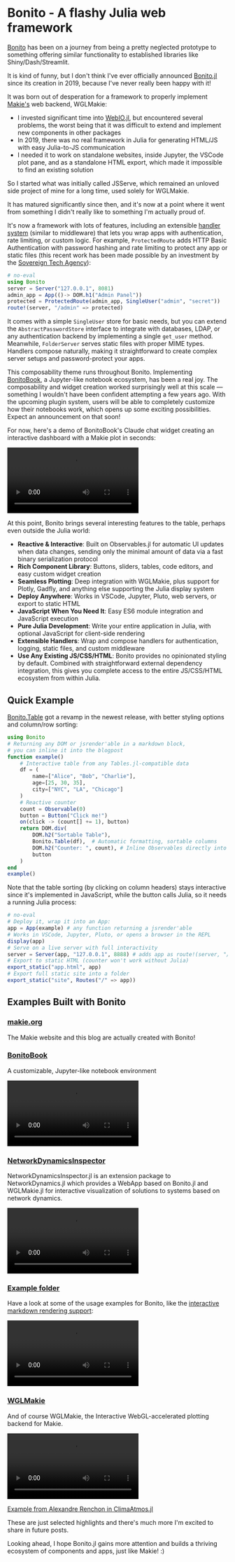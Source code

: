 # Bonito - A flashy Julia web framework

[Bonito](https://github.com/SimonDanisch/Bonito.jl) has been on a journey from being a pretty neglected prototype to something offering similar functionality to established libraries like Shiny/Dash/Streamlit.

It is kind of funny, but I don't think I've ever officially announced [Bonito.jl](https://github.com/SimonDanisch/Bonito.jl) since its creation in 2019, because I've never really been happy with it!

It was born out of desperation for a framework to properly implement [Makie's](https://makie.org/) web backend, WGLMakie:

* I invested significant time into [WebIO.jl](https://github.com/JuliaGizmos/WebIO.jl), but encountered several problems, the worst being that it was difficult to extend and implement new components in other packages
* In 2019, there was no real framework in Julia for generating HTML/JS with easy Julia-to-JS communication
* I needed it to work on standalone websites, inside Jupyter, the VSCode plot pane, and as a standalone HTML export, which made it impossible to find an existing solution

So I started what was initially called JSServe, which remained an unloved side project of mine for a long time, used solely for WGLMakie.

It has matured significantly since then, and it's now at a point where it went from something I didn't really like to something I'm actually proud of.

It's now a framework with lots of features, including an extensible [handler system](https://simondanisch.github.io/Bonito.jl/stable/handlers.html) (similar to middleware) that lets you wrap apps with authentication, rate limiting, or custom logic. For example, `ProtectedRoute` adds HTTP Basic Authentication with password hashing and rate limiting to protect any app or static files (this recent work has been made possible by an investment by the [Sovereign Tech Agency](https://www.sovereign.tech)):

```julia
# no-eval
using Bonito
server = Server("127.0.0.1", 8081)
admin_app = App(()-> DOM.h1("Admin Panel"))
protected = ProtectedRoute(admin_app, SingleUser("admin", "secret"))
route!(server, "/admin" => protected)
```

It comes with a simple `SingleUser` store for basic needs, but you can extend the `AbstractPasswordStore` interface to integrate with databases, LDAP, or any authentication backend by implementing a single `get_user` method. Meanwhile, `FolderServer` serves static files with proper MIME types. Handlers compose naturally, making it straightforward to create complex server setups and password-protect your apps.

This composability theme runs throughout Bonito. Implementing [BonitoBook](https://bonitobook.org), a Jupyter-like notebook ecosystem, has been a real joy. The composability and widget creation worked surprisingly well at this scale — something I wouldn't have been confident attempting a few years ago. With the upcoming plugin system, users will be able to completely customize how their notebooks work, which opens up some exciting possibilities. Expect an announcement on that soon!

For now, here's a demo of BonitoBook's Claude chat widget creating an interactive dashboard with a Makie plot in seconds:

![bonitobook](./images/ai-demo.mp4)

At this point, Bonito brings several interesting features to the table, perhaps even outside the Julia world:

- **Reactive & Interactive**: Built on Observables.jl for automatic UI updates when data changes, sending only the minimal amount of data via a fast binary serialization protocol
- **Rich Component Library**: Buttons, sliders, tables, code editors, and easy custom widget creation
- **Seamless Plotting**: Deep integration with WGLMakie, plus support for Plotly, Gadfly, and anything else supporting the Julia display system
- **Deploy Anywhere**: Works in VSCode, Jupyter, Pluto, web servers, or export to static HTML
- **JavaScript When You Need It**: Easy ES6 module integration and JavaScript execution
- **Pure Julia Development**: Write your entire application in Julia, with optional JavaScript for client-side rendering
- **Extensible Handlers**: Wrap and compose handlers for authentication, logging, static files, and custom middleware
- **Use Any Existing JS/CSS/HTML**: Bonito provides no opinionated styling by default. Combined with straightforward external dependency integration, this gives you complete access to the entire JS/CSS/HTML ecosystem from within Julia.


## Quick Example

[Bonito.Table](https://simondanisch.github.io/Bonito.jl/stable/widgets.html#Bonito.Table-widgets) got a revamp in the newest release, with better styling options and column/row sorting:

```julia
using Bonito
# Returning any DOM or jsrender'able in a markdown block,
# you can inline it into the blogpost
function example()
    # Interactive table from any Tables.jl-compatible data
    df = (
        name=["Alice", "Bob", "Charlie"],
        age=[25, 30, 35],
        city=["NYC", "LA", "Chicago"]
    )
    # Reactive counter
    count = Observable(0)
    button = Button("Click me!")
    on(click -> (count[] += 1), button)
    return DOM.div(
        DOM.h2("Sortable Table"),
        Bonito.Table(df),  # Automatic formatting, sortable columns
        DOM.h2("Counter: ", count), # Inline Observables directly into DOM
        button
    )
end
example()
```

Note that the table sorting (by clicking on column headers) stays interactive since it's implemented in JavaScript, while the button calls Julia, so it needs a running Julia process:

```julia
# no-eval
# Deploy it, wrap it into an App:
app = App(example) # any function returning a jsrender'able
# Works in VSCode, Jupyter, Pluto, or opens a browser in the REPL
display(app)
# Serve on a live server with full interactivity
server = Server(app, "127.0.0.1", 8888) # adds app as route!(server, "/" => app)
# Export to static HTML (counter won't work without Julia)
export_static("app.html", app)
# Export full static site into a folder
export_static("site", Routes("/" => app))
```

## Examples Built with Bonito

### [makie.org](https://makie.org/)

The Makie website and this blog are actually created with Bonito!

### [BonitoBook](https://bonitobook.org/)

A customizable, Jupyter-like notebook environment

![](./images/book-demo.mp4)


### [NetworkDynamicsInspector](https://github.com/JuliaDynamics/NetworkDynamics.jl/tree/main/NetworkDynamicsInspector)

NetworkDynamicsInspector.jl is an extension package to NetworkDynamics.jl which provides a WebApp based on Bonito.jl and WGLMakie.jl for interactive visualization of solutions to systems based on network dynamics.

![network inspector demo](./images/network-inspector.mp4)

### [Example folder](https://github.com/SimonDanisch/Bonito.jl/tree/master/examples)

Have a look at some of the usage examples for Bonito, like the [interactive markdown rendering support](https://github.com/SimonDanisch/Bonito.jl/blob/master/examples/markdown.jl):

![markdown example](./images/markdown-example.mp4)

### [WGLMakie](https://docs.makie.org/dev/explanations/backends/wglmakie#WGLMakie)

And of course WGLMakie, the Interactive WebGL-accelerated plotting backend for Makie.

![ClimaAtmos](./images/animation.mp4)

[Example from Alexandre Renchon in ClimaAtmos.jl](https://github.com/CliMA/ClimaAtmos.jl)


These are just selected highlights and there's much more I'm excited to share in future posts.

Looking ahead, I hope Bonito.jl gains more attention and builds a thriving ecosystem of components and apps, just like Makie! :)
